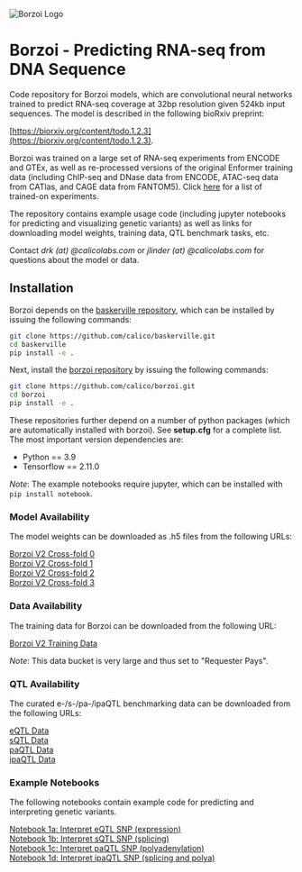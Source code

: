 <!---[![Build/Release Python Package](https://github.com/calico/github-template-python-library/actions/workflows/release-new-version.yml/badge.svg?branch=main)](https://github.com/calico/github-template-python-library/actions/workflows/release-new-version.yml)--->
<!---[![Python formatting and tests](https://github.com/calico/github-template-python-library/actions/workflows/run-tests-formatting.yml/badge.svg?branch=main)](https://github.com/calico/github-template-python-library/actions/workflows/run-tests-formatting.yml)--->
<!---[![Validate prettier formatting](https://github.com/calico/github-template-python-library/actions/workflows/check-prettier-formatting.yml/badge.svg?branch=main)](https://github.com/calico/github-template-python-library/actions/workflows/check-prettier-formatting.yml)--->

![Borzoi Logo](https://github.com/calico/borzoi/blob/master/borzoi_logo.png?raw=true)

# Borzoi - Predicting RNA-seq from DNA Sequence
Code repository for Borzoi models, which are convolutional neural networks trained to predict RNA-seq coverage at 32bp resolution given 524kb input sequences. The model is described in the following bioRxiv preprint:<br/>

[https://biorxiv.org/content/todo.1.2.3](https://biorxiv.org/content/todo.1.2.3).

Borzoi was trained on a large set of RNA-seq experiments from ENCODE and GTEx, as well as re-processed versions of the original Enformer training data (including ChIP-seq and DNase data from ENCODE, ATAC-seq data from CATlas, and CAGE data from FANTOM5). Click [here](https://raw.githubusercontent.com/calico/borzoi/main/examples/targets_human.txt) for a list of trained-on experiments.

The repository contains example usage code (including jupyter notebooks for predicting and visualizing genetic variants) as well as links for downloading model weights, training data, QTL benchmark tasks, etc.

Contact *drk (at) @calicolabs.com* or *jlinder (at) @calicolabs.com* for questions about the model or data.

## Installation
Borzoi depends on the [baskerville repository](https://github.com/calico/baskerville.git), which can be installed by issuing the following commands:
```sh
git clone https://github.com/calico/baskerville.git
cd baskerville
pip install -e .
```

Next, install the [borzoi repository](https://github.com/calico/borzoi.git) by issuing the following commands:
```sh
git clone https://github.com/calico/borzoi.git
cd borzoi
pip install -e .
```

These repositories further depend on a number of python packages (which are automatically installed with borzoi). See **setup.cfg** for a complete list. The most important version dependencies are:
- Python == 3.9
- Tensorflow == 2.11.0

*Note*: The example notebooks require jupyter, which can be installed with `pip install notebook`.

### Model Availability
The model weights can be downloaded as .h5 files from the following URLs:

[Borzoi V2 Cross-fold 0](https://storage.googleapis.com/seqnn-share/borzoi/f0/model0_best.h5)<br/>
[Borzoi V2 Cross-fold 1](https://storage.googleapis.com/seqnn-share/borzoi/f1/model0_best.h5)<br/>
[Borzoi V2 Cross-fold 2](https://storage.googleapis.com/seqnn-share/borzoi/f2/model0_best.h5)<br/>
[Borzoi V2 Cross-fold 3](https://storage.googleapis.com/seqnn-share/borzoi/f3/model0_best.h5)<br/>

### Data Availability
The training data for Borzoi can be downloaded from the following URL:

[Borzoi V2 Training Data](https://storage.googleapis.com/seqnn-share/todo.todo)<br/>

*Note*: This data bucket is very large and thus set to "Requester Pays".

### QTL Availability
The curated e-/s-/pa-/ipaQTL benchmarking data can be downloaded from the following URLs:

[eQTL Data](https://storage.googleapis.com/seqnn-share/todo.todo)<br/>
[sQTL Data](https://storage.googleapis.com/seqnn-share/todo.todo)<br/>
[paQTL Data](https://storage.googleapis.com/seqnn-share/todo.todo)<br/>
[ipaQTL Data](https://storage.googleapis.com/seqnn-share/todo.todo)<br/>

### Example Notebooks
The following notebooks contain example code for predicting and interpreting genetic variants.

[Notebook 1a: Interpret eQTL SNP (expression)](https://github.com/calico/borzoi/blob/main/examples/borzoi_example_eqtl_chr10_116952944_T_C.ipynb)<br/>
[Notebook 1b: Interpret sQTL SNP (splicing)](https://github.com/calico/borzoi/blob/main/examples/borzoi_example_sqtl_chr9_135548708_G_C.ipynb)<br/>
[Notebook 1c: Interpret paQTL SNP (polyadenylation)](https://github.com/calico/borzoi/blob/main/examples/borzoi_example_paqtl_chr1_236763042_A_G.ipynb)<br/>
[Notebook 1d: Interpret ipaQTL SNP (splicing and polya)](https://github.com/calico/borzoi/blob/main/examples/borzoi_example_ipaqtl_chr10_116664061_G_A.ipynb)<br/>
